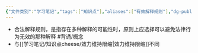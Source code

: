 ```yaml
---
{"文件类别":"学习笔记","tags":["知识点"],"aliases":["有效解释规则"],"dg-publish":true,"permalink":"/学习笔记/知识点cheese/合法解释规则/","dgPassFrontmatter":true,"created":"2024-07-16T16:45:09.382+08:00","updated":"2024-09-11T12:07:21.096+08:00"}
---
```


- 合法解释规则，是指存在多种解释的可能性时，原则上应选择可以避免法律行为无效的那种解释 #背诵/概念 
- 与[[学习笔记/知识点cheese/效力维持限缩\|效力维持限缩]]不同

